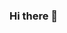 ### Hi there 👋

<!--
**EduardoFerretti/EduardoFerretti** is a ✨ _special_ ✨ repository because its `README.md` (this file) appears on your GitHub profile.

Here are some ideas to get you started:

- 🔭 I’m currently looking for a job.
- 🌱 I’m currently learning back-end.
- 📫 How to reach me: eduardosferretti@gmail.com
- 😄 Pronouns: him/his.
-->
